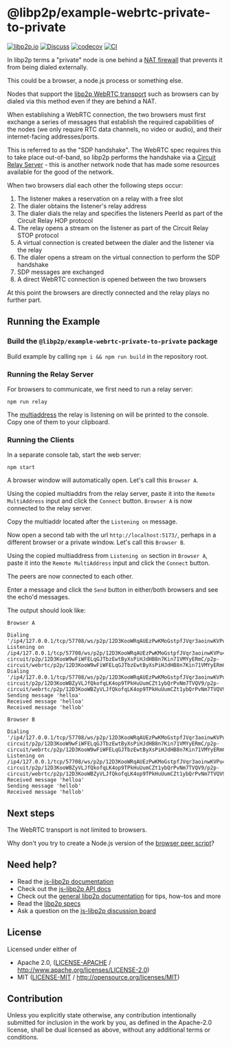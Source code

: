 # @libp2p/example-webrtc-private-to-private

[![libp2p.io](https://img.shields.io/badge/project-libp2p-yellow.svg?style=flat-square)](http://libp2p.io/)
[![Discuss](https://img.shields.io/discourse/https/discuss.libp2p.io/posts.svg?style=flat-square)](https://discuss.libp2p.io)
[![codecov](https://img.shields.io/codecov/c/github/libp2p/js-libp2p-examples.svg?style=flat-square)](https://codecov.io/gh/libp2p/js-libp2p-examples)
[![CI](https://img.shields.io/github/actions/workflow/status/libp2p/js-libp2p-examples/ci.yml?branch=main\&style=flat-square)](https://github.com/libp2p/js-libp2p-examples/actions/workflows/ci.yml?query=branch%3Amain)

In libp2p terms a "private" node is one behind a [NAT firewall](https://en.wikipedia.org/wiki/Network_address_translation) that prevents it from being dialed externally.

This could be a browser, a node.js process or something else.

Nodes that support the [libp2p WebRTC transport](https://github.com/libp2p/specs/blob/master/webrtc/webrtc.md) such as browsers can by dialed via this method even if they are behind a NAT.

When establishing a WebRTC connection, the two browsers must first exchange a series of messages that establish the required capabilities of the nodes (we only require RTC data channels, no video or audio), and their internet-facing addresses/ports.

This is referred to as the "SDP handshake". The WebRTC spec requires this to take place out-of-band, so libp2p performs the handshake via a [Circuit Relay Server](https://docs.libp2p.io/concepts/nat/circuit-relay/) - this is another network node that has made some resources available for the good of the network.

When two browsers dial each other the following steps occur:

1. The listener makes a reservation on a relay with a free slot
2. The dialer obtains the listener's relay address
3. The dialer dials the relay and specifies the listeners PeerId as part of the Circuit Relay HOP protocol
4. The relay opens a stream on the listener as part of the Circuit Relay STOP protocol
5. A virtual connection is created between the dialer and the listener via the relay
6. The dialer opens a stream on the virtual connection to perform the SDP handshake
7. SDP messages are exchanged
8. A direct WebRTC connection is opened between the two browsers

At this point the browsers are directly connected and the relay plays no further part.

## Running the Example

### Build the `@libp2p/example-webrtc-private-to-private` package

Build example by calling `npm i && npm run build` in the repository root.

### Running the Relay Server

For browsers to communicate, we first need to run a relay server:

```shell
npm run relay
```

The [multiaddress](https://docs.libp2p.io/concepts/fundamentals/addressing/) the relay is listening on will be printed to the console. Copy one of them to your clipboard.

### Running the Clients

In a separate console tab, start the web server:

```shell
npm start
```

A browser window will automatically open.  Let's call this `Browser A`.

Using the copied multiaddrs from the relay server, paste it into the `Remote MultiAddress` input and click the `Connect` button.
`Browser A` is now connected to the relay server.

Copy the multiaddr located after the `Listening on` message.

Now open a second tab with the url `http://localhost:5173/`, perhaps in a different browser or a private window.  Let's call this `Browser B`.

Using the copied multiaddress from `Listening on` section in `Browser A`, paste it into the `Remote MultiAddress` input and click the `Connect` button.

The peers are now connected to each other.

Enter a message and click the `Send` button in either/both browsers and see the echo'd messages.

The output should look like:

`Browser A`
```text
Dialing '/ip4/127.0.0.1/tcp/57708/ws/p2p/12D3KooWRqAUEzPwKMoGstpfJVqr3aoinwKVPu4DLo9nQncbnuLk'
Listening on /ip4/127.0.0.1/tcp/57708/ws/p2p/12D3KooWRqAUEzPwKMoGstpfJVqr3aoinwKVPu4DLo9nQncbnuLk/p2p-circuit/p2p/12D3KooW9wFiWFELqGJTbzEwtByXsPiHJdHB8n7Kin71VMYyERmC/p2p-circuit/webrtc/p2p/12D3KooW9wFiWFELqGJTbzEwtByXsPiHJdHB8n7Kin71VMYyERmC
Dialing '/ip4/127.0.0.1/tcp/57708/ws/p2p/12D3KooWRqAUEzPwKMoGstpfJVqr3aoinwKVPu4DLo9nQncbnuLk/p2p-circuit/p2p/12D3KooWBZyVLJfQkofqLK4op9TPkHuUumCZt1ybQrPvNm7TVQV9/p2p-circuit/webrtc/p2p/12D3KooWBZyVLJfQkofqLK4op9TPkHuUumCZt1ybQrPvNm7TVQV9'
Sending message 'helloa'
Received message 'helloa'
Received message 'hellob'
```

`Browser B`
```text
Dialing '/ip4/127.0.0.1/tcp/57708/ws/p2p/12D3KooWRqAUEzPwKMoGstpfJVqr3aoinwKVPu4DLo9nQncbnuLk/p2p-circuit/p2p/12D3KooW9wFiWFELqGJTbzEwtByXsPiHJdHB8n7Kin71VMYyERmC/p2p-circuit/webrtc/p2p/12D3KooW9wFiWFELqGJTbzEwtByXsPiHJdHB8n7Kin71VMYyERmC'
Listening on /ip4/127.0.0.1/tcp/57708/ws/p2p/12D3KooWRqAUEzPwKMoGstpfJVqr3aoinwKVPu4DLo9nQncbnuLk/p2p-circuit/p2p/12D3KooWBZyVLJfQkofqLK4op9TPkHuUumCZt1ybQrPvNm7TVQV9/p2p-circuit/webrtc/p2p/12D3KooWBZyVLJfQkofqLK4op9TPkHuUumCZt1ybQrPvNm7TVQV9
Received message 'helloa'
Sending message 'hellob'
Received message 'hellob'
```

## Next steps

The WebRTC transport is not limited to browsers.

Why don't you try to create a Node.js version of the [browser peer script](./index.js)?

## Need help?

- Read the [js-libp2p documentation](https://github.com/libp2p/js-libp2p/tree/main/doc)
- Check out the [js-libp2p API docs](https://libp2p.github.io/js-libp2p/)
- Check out the [general libp2p documentation](https://docs.libp2p.io) for tips, how-tos and more
- Read the [libp2p specs](https://github.com/libp2p/specs)
- Ask a question on the [js-libp2p discussion board](https://github.com/libp2p/js-libp2p/discussions)

## License

Licensed under either of

- Apache 2.0, ([LICENSE-APACHE](LICENSE-APACHE) / <http://www.apache.org/licenses/LICENSE-2.0>)
- MIT ([LICENSE-MIT](LICENSE-MIT) / <http://opensource.org/licenses/MIT>)

## Contribution

Unless you explicitly state otherwise, any contribution intentionally submitted for inclusion in the work by you, as defined in the Apache-2.0 license, shall be dual licensed as above, without any additional terms or conditions.

